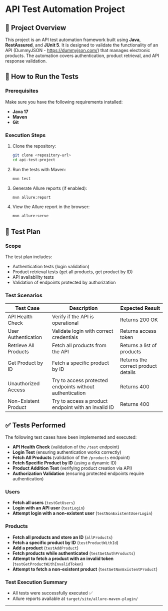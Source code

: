 # API Test Automation Project

## 📌 Project Overview

This project is an API test automation framework built using **Java**, **RestAssured**, and **JUnit 5**. It is designed to validate the functionality of an API (DummyJSON - https://dummyjson.com/) that manages electronic products. The automation covers authentication, product retrieval, and API response validation.

## 🚀 How to Run the Tests

### Prerequisites

Make sure you have the following requirements installed:

- **Java 17**
- **Maven**
- **Git**

### Execution Steps

1. Clone the repository:
   ```sh
   git clone <repository-url>
   cd api-test-project
   ```
2. Run the tests with Maven:
   ```sh
   mvn test
   ```
3. Generate Allure reports (if enabled):
   ```sh
   mvn allure:report
   ```
4. View the Allure report in the browser:
   ```sh
   mvn allure:serve
   ```

## 📝 Test Plan

### Scope

The test plan includes:

- Authentication tests (login validation)
- Product retrieval tests (get all products, get product by ID)
- API availability tests
- Validation of endpoints protected by authorization

### Test Scenarios

| Test Case                   | Description                                          | Expected Result                         |
| --------------------------- | ---------------------------------------------------- | --------------------------------------- |
| API Health Check            | Verify if the API is operational                    | Returns 200 OK                          |
| User Authentication         | Validate login with correct credentials             | Returns access token                    |
| Retrieve All Products       | Fetch all products from the API                     | Returns a list of products              |
| Get Product by ID           | Fetch a specific product by ID                      | Returns the correct product details     |
| Unauthorized Access         | Try to access protected endpoints without authentication | Returns 400                             |
| Non-Existent Product        | Try to access a product endpoint with an invalid ID | Returns 400                             |

## ✅ Tests Performed

The following test cases have been implemented and executed:

- **API Health Check** (validation of the `/test` endpoint)
- **Login Test** (ensuring authentication works correctly)
- **Fetch All Products** (validation of the `/products` endpoint)
- **Fetch Specific Product by ID** (using a dynamic ID)
- **Product Addition Test** (verifying product creation via API)
- **Authorization Validation** (ensuring protected endpoints require authentication)

### Users
- **Fetch all users** (`testGetUsers`)
- **Login with an API user** (`testLogin`)
- **Attempt login with a non-existent user** (`testNonExistentUserLogin`)

### Products
- **Fetch all products and store an ID** (`allProducts`)
- **Fetch a specific product by ID** (`testProductWithId`)
- **Add a product** (`testAddProduct`)
- **Fetch products while authenticated** (`testGetAuthProducts`)
- **Attempt to fetch a product with an invalid token** (`testGetProductWithInvalidToken`)
- **Attempt to fetch a non-existent product** (`testGetNonExistentProduct`)

### Test Execution Summary

- All tests were successfully executed ✅
- Allure reports available at `target/site/allure-maven-plugin/`

---

